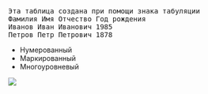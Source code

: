 
<html>
<head>
</head>
<body>
<pre>
Эта таблица создана при помощи знака табуляции
Фамилия Имя Отчество Год рождения
Иванов Иван Иванович 1985
Петров Петр Петрович 1878
</pre>

<ul>
<li>Нумерованный</li>
<li>Маркированный</li>
<li>Многоуровневый</li>
</ul>

<img src=”fff.jpg”>

</body>
</html>
